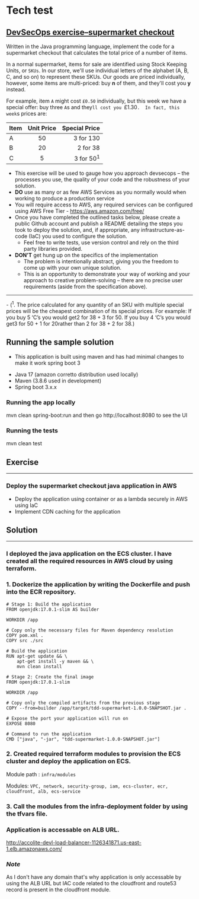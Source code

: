 # Tech test
## <u>DevSecOps exercise–supermarket checkout</u>

Written in the Java programming language, implement the code for a supermarket 
checkout that calculates the total price of a number of items.

In a normal supermarket, items for sale are identified using Stock Keeping Units,
or `SKUs`. In our store, we'll use individual letters of the alphabet 
(A, B, C, and so on) to represent these SKUs. Our goods are priced individually,
however, some items are multi-priced: buy **n** of them, and they'll cost you **y** instead.

For example, item `A` might cost `£0.50` individually, but this week we have
a special offer: buy three `A`s and they`ll cost you `£1.30`. 
In fact, this week`s prices are:

| Item | Unit Price |        Special Price |
|------|:----------:|---------------------:|
| A    |     50     |            3 for 130 |
| B    |     20     |             2 for 38 |
| C    |     5      | 3 for 50<sup>1</sup> | 


- This exercise will be used to gauge how you approach devsecops – the processes you use, the quality of your code and the robustness of your solution.
- **DO** use as many or as few AWS Services as you normally would when working to produce a production service
- You will require access to AWS, any required services can be configured using AWS Free Tier - https://aws.amazon.com/free/
- Once you have completed the outlined tasks below, please create a public Github account and publish a README detailing the steps you took to deploy the solution, and, if appropriate, any infrastructure-as-code (IaC) you used to configure the solution.
  - Feel free to write tests, use version control and rely on the third party libraries provided.
- **DON'T** get hung up on the specifics of the implementation
  - The problem is intentionally abstract, giving you the freedom to come up with your own unique solution.
  - This is an opportunity to demonstrate your way of working and your approach to creative problem-solving – there are no precise user requirements (aside from the specification above).


<hr/>
- (<sup>1</sup>. The price calculated for any quantity of an SKU with multiple special prices will be the cheapest combination of its special prices. For example: If you buy 5 ‘C’s you would get2   for 38 +   3 for 50. If   you buy 4   ‘C’s you would get3   for 50 + 1   for 20rather than 2   for 38 + 2   for 38.)


## Running the sample solution
- This application is built using maven and has had minimal changes to make it work spring boot 3

* Java 17 (amazon corretto distribution used locally)
* Maven (3.8.6 used in development)
* Spring boot 3.x.x

### Running the app locally 
mvn clean spring-boot:run and then go http://localhost:8080 to see the UI

### Running the tests
mvn clean test

## Exercise  
<hr/>

### Deploy the supermarket checkout java application in AWS
- Deploy the application using container or as a lambda securely in AWS using IaC
- Implement CDN caching for the application


## Solution  
<hr/>

### I deployed the java application on the ECS cluster. I have created all the required resources in AWS cloud by using terraform. 

### 1. Dockerize the application by writing the Dockerfile and push into the ECR repository.
```
# Stage 1: Build the application
FROM openjdk:17.0.1-slim AS builder

WORKDIR /app

# Copy only the necessary files for Maven dependency resolution
COPY pom.xml .
COPY src ./src

# Build the application
RUN apt-get update && \
    apt-get install -y maven && \
    mvn clean install

# Stage 2: Create the final image
FROM openjdk:17.0.1-slim

WORKDIR /app

# Copy only the compiled artifacts from the previous stage
COPY --from=builder /app/target/tdd-supermarket-1.0.0-SNAPSHOT.jar .

# Expose the port your application will run on
EXPOSE 8080

# Command to run the application
CMD ["java", "-jar", "tdd-supermarket-1.0.0-SNAPSHOT.jar"]
```

### 2. Created required terraform modules to provision the ECS cluster and deploy the application on ECS.
Module path : ```infra/modules```

Modules: ```VPC, network, security-group, iam, ecs-cluster, ecr, cloudfront, alb, ecs-service``` 


### 3. Call the modules from the infra-deployment folder by using the tfvars file.

### Application is accessable on ALB URL.
http://accolite-devl-load-balancer-1126341871.us-east-1.elb.amazonaws.com/

### ***Note***
As I don't have any domain that's why application is only accessable by using the ALB URL but IAC code related to the cloudfront and route53 record is present in the cloudfront module.